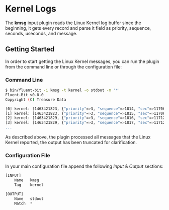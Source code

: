 # Kernel Logs

The **kmsg** input plugin reads the Linux Kernel log buffer since the beginning, it gets every record and parse it field as priority, sequence, seconds, useconds, and message.

## Getting Started

In order to start getting the Linux Kernel messages, you can run the plugin from the command line or through the configuration file:

### Command Line

```bash
$ bin/fluent-bit -i kmsg -t kernel -o stdout -m '*'
Fluent-Bit v0.8.0
Copyright (C) Treasure Data

[0] kernel: [1463421823, {"priority"=>3, "sequence"=>1814, "sec"=>11706, "usec"=>732233, "msg"=>"ERROR @wl_cfg80211_get_station : Wrong Mac address, mac = 34:a8:4e:d3:40:ec profile =20:3a:07:9e:4a:ac"}]
[1] kernel: [1463421823, {"priority"=>3, "sequence"=>1815, "sec"=>11706, "usec"=>732300, "msg"=>"ERROR @wl_cfg80211_get_station : Wrong Mac address, mac = 34:a8:4e:d3:40:ec profile =20:3a:07:9e:4a:ac"}]
[2] kernel: [1463421829, {"priority"=>3, "sequence"=>1816, "sec"=>11712, "usec"=>729728, "msg"=>"ERROR @wl_cfg80211_get_station : Wrong Mac address, mac = 34:a8:4e:d3:40:ec profile =20:3a:07:9e:4a:ac"}]
[3] kernel: [1463421829, {"priority"=>3, "sequence"=>1817, "sec"=>11712, "usec"=>729802, "msg"=>"ERROR @wl_cfg80211_get_station : Wrong Mac address, mac = 34:a8:4e:d3:40:ec
...
```

As described above, the plugin processed all messages that the Linux Kernel reported, the output has been truncated for clarification.

### Configuration File

In your main configuration file append the following _Input_ & _Output_ sections:

```python
[INPUT]
    Name   kmsg
    Tag    kernel

[OUTPUT]
    Name   stdout
    Match  *
```

